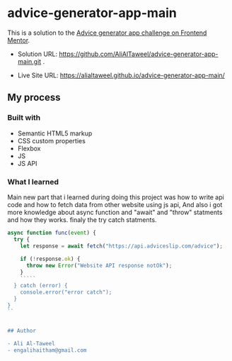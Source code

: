# advice-generator-app-main

This is a solution to the [Advice generator app challenge on Frontend Mentor](https://www.frontendmentor.io/challenges/advice-generator-app-QdUG-13db).



- Solution URL: https://github.com/AliAlTaweel/advice-generator-app-main.git .

- Live Site URL: https://alialtaweel.github.io/advice-generator-app-main/

## My process

### Built with

- Semantic HTML5 markup
- CSS custom properties
- Flexbox
- JS
- JS API

### What I learned

Main new part that i learned during doing this project was how to write api code and how to fetch data from other website using js api, And also i got more knowledge about async function and "await" and "throw" statments and how they works. finaly the try catch statments.

```js
async function func(event) {
  try {
    let response = await fetch("https://api.adviceslip.com/advice");
  
    if (!response.ok) {
      throw new Error("Website API response notOk");
    }
    `````
  } catch (error) {
    console.error("error catch");
  }
}
``


## Author

- Ali Al-Taweel
- engalihaitham@gmail.com
